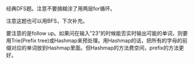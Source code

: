 经典DFS题。注意不要搞糊涂了用两层for循环。

注意这题也可以用BFS，下次补充。

要注意的是follow up。如果问在输入”23”的时候能否实时输出可能的单词，则要用Trie(Prefix tree)或Hashmap来预处理。用Hashmap的话，把所有的字母的前缀对应的单词放到Hashmap里面。但Hashmap的方法费空间，prefix的方法更好。